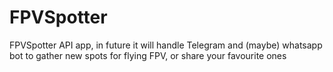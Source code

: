 # FPVSpotter
FPVSpotter API app, in future it will handle Telegram and (maybe) whatsapp bot to gather new spots for flying FPV, or share your favourite ones
